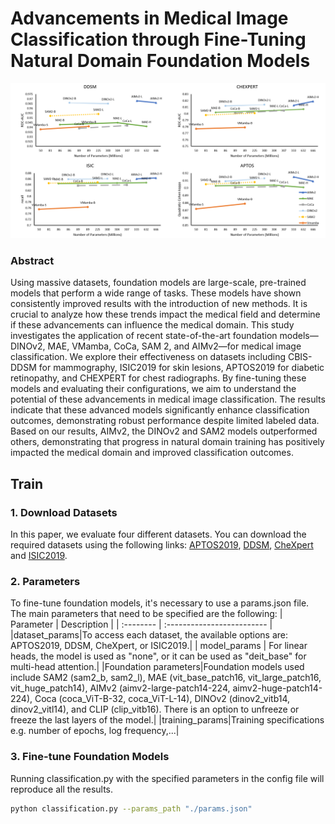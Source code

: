 

# Advancements in Medical Image Classification through Fine-Tuning Natural Domain Foundation Models 

<p align="center">
    <img src="./images/FoundationModels.png"/> <br />
</p>

### Abstract
Using massive datasets, foundation models are large-scale, pre-trained models that perform a wide range of tasks. These models have shown consistently improved results with the introduction of new methods. It is crucial to analyze how these trends impact the medical field and determine if these advancements can influence the medical domain. This study investigates the application of recent state-of-the-art foundation models—DINOv2, MAE, VMamba, CoCa, SAM 2, and AIMv2—for medical image classification. We explore their effectiveness on datasets including CBIS-DDSM for mammography, ISIC2019 for skin lesions, APTOS2019 for diabetic retinopathy, and CHEXPERT for chest radiographs. By fine-tuning these models and evaluating their configurations, we aim to understand the potential of these advancements in medical image classification. The results indicate that these advanced models significantly enhance classification outcomes, demonstrating robust performance despite limited labeled data. Based on our results, AIMv2, the DINOv2 and SAM2 models outperformed others, demonstrating that progress in natural domain training has positively impacted the medical domain and improved classification outcomes. 
## Train
### 1. Download Datasets
In this paper, we evaluate four different datasets. You can download the required datasets using the following links: [APTOS2019](https://www.kaggle.com/datasets/mariaherrerot/aptos2019), [DDSM](https://github.com/kazzastic/BreastCancer-Deep-Learning?tab=readme-ov-file), [CheXpert](https://www.kaggle.com/datasets/ashery/chexpert?select=train.csv) and [ISIC2019](https://www.kaggle.com/datasets/nasifsafwan/isic2019).
### 2. Parameters
To fine-tune foundation models, it's necessary to use a params.json file. The main parameters that need to be specified are the following:
| Parameter | Description                |
| :-------- | :------------------------- |
|dataset_params|To access each dataset, the available options are: APTOS2019, DDSM, CheXpert, or ISIC2019.|
| model_params |   For linear heads, the model is used as "none", or it can be used as "deit_base" for multi-head attention.|
|Foundation parameters|Foundation models used include SAM2 (sam2_b, sam2_l), MAE (vit_base_patch16, vit_large_patch16, vit_huge_patch14), AIMv2 (aimv2-large-patch14-224, aimv2-huge-patch14-224), Coca (coca_ViT-B-32, coca_ViT-L-14), DINOv2 (dinov2_vitb14, dinov2_vitl14), and CLIP (clip_vitb16). There is an option to unfreeze or freeze the last layers of the model.|
|training_params|Training specifications e.g. number of epochs, log frequency,...|

### 3. Fine-tune Foundation Models
Running classification.py with the specified parameters in the config file will reproduce all the results.

```bash
python classification.py --params_path "./params.json"
